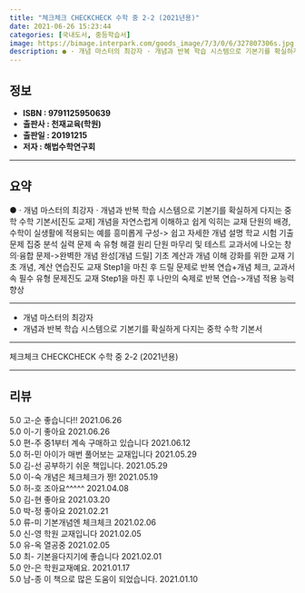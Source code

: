 ```yaml
---
title: "체크체크 CHECKCHECK 수학 중 2-2 (2021년용)"
date: 2021-06-26 15:23:44
categories: [국내도서, 중등학습서]
image: https://bimage.interpark.com/goods_image/7/3/0/6/327807306s.jpg
description: ● · 개념 마스터의 최강자 · 개념과 반복 학습 시스템으로 기본기를 확실하게 다지는 중학 수학 기본서[진도 교재] 개념을 자연스럽게 이해하고 쉽게 익히는 교재 단원의 배경, 수학이 실생활에 적용되는 예를 흥미롭게 구성-> 쉽고 자세한 개념 설명 학교 시험 기출문제 집중 분석 실력
---
```


## **정보**

- **ISBN : 9791125950639**
- **출판사 : 천재교육(학원)**
- **출판일 : 20191215**
- **저자 : 해법수학연구회**

------



## **요약**

●  · 개념 마스터의 최강자 · 개념과 반복 학습 시스템으로 기본기를 확실하게 다지는 중학 수학 기본서[진도 교재] 개념을 자연스럽게 이해하고 쉽게 익히는 교재  단원의 배경, 수학이 실생활에 적용되는 예를 흥미롭게 구성-> 쉽고 자세한 개념 설명 학교 시험 기출문제 집중 분석 실력 문제 속 유형 해결 원리 단원 마무리 및 테스트 교과서에 나오는 창의·융합 문제->완벽한 개념 완성[개념 드릴] 기초 계산과 개념 이해 강화를 위한 교재  기초 개념, 계산 연습진도 교재 Step1을 마친 후 드릴 문제로 반복 연습+개념 체크, 교과서 속 필수 유형 문제진도 교재 Step1을 마친 후 나만의 숙제로 반복 연습->개념 적용 능력 향상

------

- 개념 마스터의 최강자
 - 개념과 반복 학습 시스템으로 기본기를 확실하게 다지는 중학 수학 기본서

------


체크체크 CHECKCHECK 수학 중 2-2 (2021년용) 

------


## **리뷰** 

5.0 고-순 좋습니다!! 2021.06.26 <br/>5.0 이-기 좋아요 2021.06.26 <br/>5.0 편-주 중1부터 계속 구매하고 있습니다 2021.06.12 <br/>5.0 허-민 아이가 매번 풀어보는 교재입니다 2021.05.29 <br/>5.0 김-선 공부하기 쉬운 책입니다. 2021.05.29 <br/>5.0 이-숙 개념은 체크체크가 짱! 2021.05.19 <br/>5.0 허-호 조아요^^^^^ 2021.04.08 <br/>5.0 김-현 좋아요 2021.03.20 <br/>5.0 박-정 좋아요 2021.02.21 <br/>5.0 류-미 기본개념엔  체크체크 2021.02.06 <br/>5.0 신-영 학원 교재입니다 2021.02.05 <br/>5.0 유-옥 열공중 2021.02.05 <br/>5.0 최- 기본을다지기에 좋습니다 2021.02.01 <br/>5.0 안-은 학원교재예요. 2021.01.17 <br/>5.0 남-종 이 책으로 많은 도움이 되었습니다. 2021.01.10 <br/>